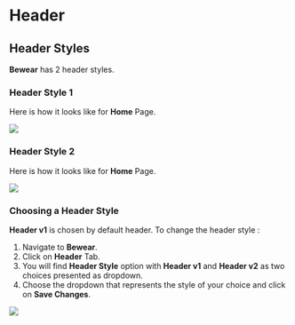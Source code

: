 # Header

## Header Styles

**Bewear** has 2 header styles.

### Header Style 1

 Here is how it looks like for **Home** Page.

![](http://transvelo.github.io/docs/bewear/images/header-style-1.png)

### Header Style 2

 Here is how it looks like for **Home** Page.

![](http://transvelo.github.io/docs/bewear/images/header-style-2.png)


### Choosing a Header Style

**Header v1** is chosen by default header. To change the header style :

1. Navigate to **Bewear**.
2. Click on **Header** Tab.
3. You will find **Header Style** option with **Header v1** and  **Header v2** as two choices presented as dropdown.
4. Choose the dropdown that represents the style of your choice and click on **Save Changes**.

![](http://transvelo.github.io/docs/bewear/images/theme-options-header.png)


